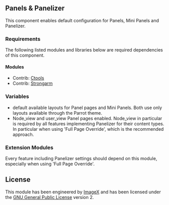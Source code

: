 ## Panels & Panelizer

This component enables default configuration for Panels, Mini Panels and Panelizer.

### Requirements

The following listed modules and libraries below are required dependencies of this component.

#### Modules

* Contrib: [Ctools](https://drupal.org/project/ctools)
* Contrib: [Strongarm](https://drupal.org/project/strongarm)

### Variables

- default available layouts for Panel pages and Mini Panels. Both use only layouts available through the Parrot theme.
- Node_view and user_view Panel pages enabled. Node_view in particular is required by all features implementing Panelizer for their content types. In particular when using 'Full Page Override', which is the recommended approach.

### Extension Modules

Every feature including Panelizer settings should depend on this module, especially when using 'Full Page Override'.


## License

This module has been engineered by [ImageX](http://www.imagexmedia.com) and has been licensed under the [GNU General Public License](http://www.gnu.org/licenses/gpl-2.0.html) version 2.
